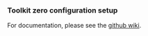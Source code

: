 ### Toolkit zero configuration setup

For documentation, please see the [github wiki](https://github.com/shotgunsoftware/tk-config-basic/wiki/Documentation).


